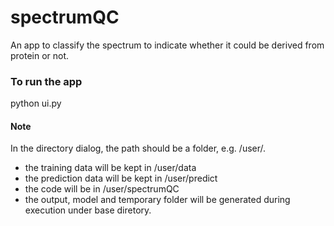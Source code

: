 # spectrumQC

An app to classify the spectrum to indicate whether it could be derived from protein or not.

### To run the app

python ui.py

#### Note

In the directory dialog, the path should be a folder, e.g. /user/.
* the training data will be kept in /user/data
* the prediction data will be kept in /user/predict
* the code will be in /user/spectrumQC
* the output, model and temporary folder will be generated during execution under base diretory.